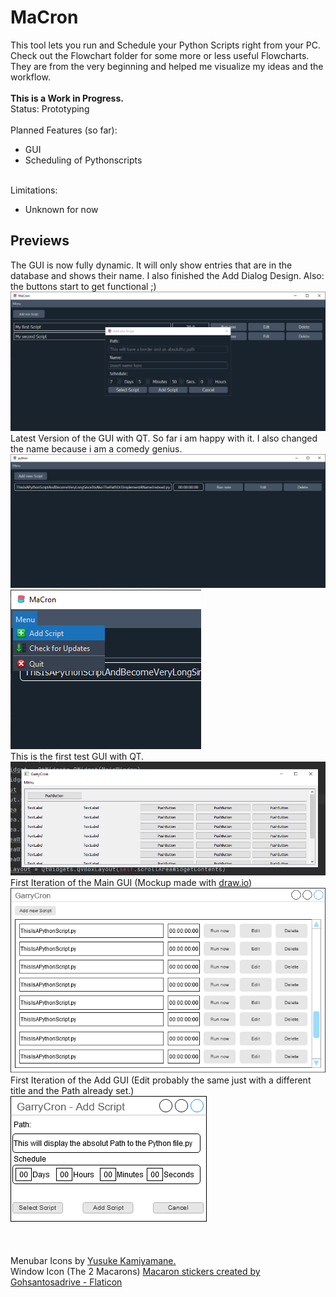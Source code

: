 # MaCron
This tool lets you run and Schedule your Python Scripts right from your PC.
<br>
Check out the Flowchart folder for some more or less useful Flowcharts. They are from the very beginning and helped me visualize my ideas and the workflow.
<br>
<br>
__This is a Work in Progress.__
<br>
Status: Prototyping
<br>
<br>
Planned Features (so far):
- GUI
- Scheduling of Pythonscripts
<br><br>

Limitations:
- Unknown for now

## Previews
The GUI is now fully dynamic. It will only show entries that are in the database and shows their name. I also finished the Add Dialog Design. Also: the buttons start to get functional ;)
<br>
![Preview of dynamic GUI](GUI-Sketch/Qt-Preview4.PNG)
<br>
Latest Version of the GUI with QT. So far i am happy with it. I also changed the name because i am a comedy genius.
<br>
![Another GUI Preview with QT](GUI-Sketch/Qt-Preview2.PNG)
![Menubar Preview with Icons](GUI-Sketch/Qt-Preview3.png)
<br>
This is the first test GUI with QT.
<br>
![First QT GUI Preview](GUI-Sketch/Qt-preview1.PNG)
<br>
First Iteration of the Main GUI (Mockup made with [draw.io](http://www.draw.io))
<br>
![First Main GUI Iteration](GUI-Sketch/GarryCron.drawio.png)
<br>
First Iteration of the Add GUI (Edit probably the same just with a different title and the Path already set.)
<br>
![First ADD GUI Iteration](GUI-Sketch/GarryCronAdd.drawio.png)
<br><br><br><br>
Menubar Icons by [Yusuke Kamiyamane.](https://p.yusukekamiyamane.com/)
<br>
Window Icon (The 2 Macarons) [Macaron stickers created by Gohsantosadrive - Flaticon](https://www.flaticon.com/free-stickers/macaron)</a>

